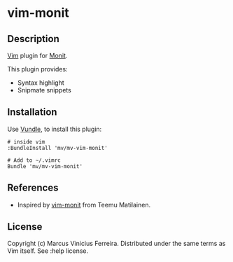 vim-monit
=========

Description
-----------

[Vim](http://www.vim.org/) plugin for [Monit](http://mmonit.com/monit/).

This plugin provides:

  * Syntax highlight
  * Snipmate snippets


Installation
------------

Use [Vundle](https://github.com/gmarik/vundle), to install this plugin:

    # inside vim
    :BundleInstall 'mv/mv-vim-monit'

    # Add to ~/.vimrc
    Bundle 'mv/mv-vim-monit'


References
----------

  * Inspired by [vim-monit](https://github.com/tmatilai/vim-monit) from Teemu Matilainen.

License
-------

Copyright (c) Marcus Vinicius Ferreira. Distributed under the same terms as Vim itself. See :help license.


